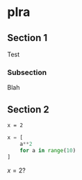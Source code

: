# plra

## Section 1
Test

### Subsection
Blah

## Section 2
`x = 2`
```py
x = [
    a**2
    for a in range(10)
]
```
$x=2$?